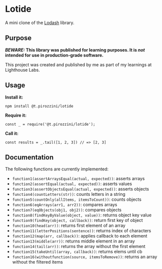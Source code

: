 # Lotide

A mini clone of the [Lodash](https://lodash.com) library.

## Purpose

**_BEWARE:_ This library was published for learning purposes. It is _not_ intended for use in production-grade software.**

This project was created and published by me as part of my learnings at Lighthouse Labs. 

## Usage

**Install it:**

`npm install @t.pirozzini/lotide`

**Require it:**

`const _ = require('@t.pirozzini/lotide');`

**Call it:**

`const results = _.tail([1, 2, 3]) // => [2, 3]`

## Documentation

The following functions are currently implemented:

* `function1(assertArraysEqual(actual, expected))`: asserts arrays
* `function2(assertEqual(actual, expected))`: asserts values
* `function3(assertObjectsEqual(actual, expected))`: asserts objects
* `function4(countLetters(str))`: counts letters in a string
* `function5(countOnly(allItems, itemsToCount))`: counts objects
* `function6(eqArrays(arr1, arr2))`: compares arrays
* `function7(eqObjects(obj1, obj2))`: compares objects
* `function8(findKeyByValue(object, value))`: returns object key value
* `function9(findKey(object, callback))`: return first key of object
* `function10(head(arr))`: returns first element of an array
* `function11(letterPositions(sentence))`: returns index of characters
* `function12(map(arr, callback))`: applies callback to each element
* `function13(middle(arr))`: returns middle element in an array
* `function14(tail(arr))`: returns the array without the first element
* `function15(takeUntil(array, callback))`: returns elems until cb
* `function16(withoutfunction(source, itemsToRemove))`: returns an array without the filtered items